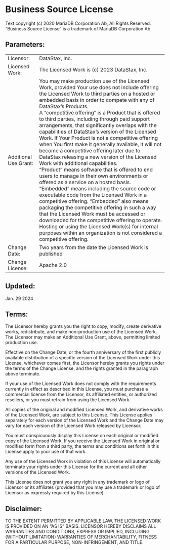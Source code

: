 # Business Source License

Text copyright (c) 2020 MariaDB Corporation Ab, All Rights Reserved. “Business Source License” is a trademark of MariaDB Corporation Ab.

## Parameters:
|  |  |
| --- | --- |
| Licensor: | DataStax, Inc. |
| Licensed Work: | The Licensed Work is (c) 2023 DataStax, Inc. |
| Additional Use Grant: | You may make production use of the Licensed Work, provided Your use does not include offering the Licensed Work to third parties on a hosted or embedded basis in order to compete with any of DataStax’s Products.<br>A “competitive offering” is a Product that is offered to third parties, including through paid support arrangements, that significantly overlaps with the capabilities of DataStax’s version of the Licensed Work. If Your Product is not a competitive offering when You first make it generally available, it will not become a competitive offering later due to DataStax releasing a new version of the Licensed Work with additional capabilities.<br>“Product” means software that is offered to end users to manage in their own environments or offered as a service on a hosted basis.<br>“Embedded” means including the source code or executable code from the Licensed Work in a competitive offering. “Embedded” also means packaging the competitive offering in such a way that the Licensed Work must be accessed or downloaded for the competitive offering to operate.<br>Hosting or using the Licensed Work(s) for internal purposes within an organization is not considered a competitive offering. |
| Change Date: | Two years from the date the Licensed Work is published |
| Change License: | Apache 2.0 |
## Updated: 
Jan. 29 2024

## Terms:

The Licensor hereby grants you the right to copy, modify, create derivative works, redistribute, and make non-production use of the Licensed Work. The Licensor may make an Additional Use Grant, above, permitting limited production use.

Effective on the Change Date, or the fourth anniversary of the first publicly available distribution of a specific version of the Licensed Work under this License, whichever comes first, the Licensor hereby grants you rights under the terms of the Change License, and the rights granted in the paragraph above terminate.

If your use of the Licensed Work does not comply with the requirements currently in effect as described in this License, you must purchase a commercial license from the Licensor, its affiliated entities, or authorized resellers, or you must refrain from using the Licensed Work.

All copies of the original and modified Licensed Work, and derivative works of the Licensed Work, are subject to this License. This License applies separately for each version of the Licensed Work and the Change Date may vary for each version of the Licensed Work released by Licensor.

You must conspicuously display this License on each original or modified copy of the Licensed Work. If you receive the Licensed Work in original or modified form from a third party, the terms and conditions set forth in this License apply to your use of that work.

Any use of the Licensed Work in violation of this License will automatically terminate your rights under this License for the current and all other versions of the Licensed Work.

This License does not grant you any right in any trademark or logo of Licensor or its affiliates (provided that you may use a trademark or logo of Licensor as expressly required by this License).

## Disclaimer:

TO THE EXTENT PERMITTED BY APPLICABLE LAW, THE LICENSED WORK IS PROVIDED ON AN “AS IS” BASIS. LICENSOR HEREBY DISCLAIMS ALL WARRANTIES AND CONDITIONS, EXPRESS OR IMPLIED, INCLUDING (WITHOUT LIMITATION) WARRANTIES OF MERCHANTABILITY, FITNESS FOR A PARTICULAR PURPOSE, NON-INFRINGEMENT, AND TITLE.
